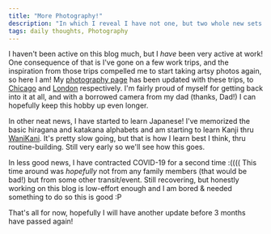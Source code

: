 ```yaml
---
title: "More Photography!"
description: "In which I reveal I have not one, but two whole new sets of photos available for display now, on this very website."
tags: daily thoughts, Photography
---
```


I haven't been active on this blog much, but I _have_ been very active at work! One consequence of that is I've gone on a few work trips, and the inspiration from those trips compelled me to start taking artsy photos again, so here I am! My [photography page](/photography.html) has been updated with these trips, to [Chicago](/photography/2024-05-chicago.html) and [London](/photography/2024-06-london.html) respectively. I'm fairly proud of myself for getting back into it at all, and with a borrowed camera from my dad (thanks, Dad!) I can hopefully keep this hobby up even longer.

In other neat news, I have started to learn Japanese! I've memorized the basic hiragana and katakana alphabets and am starting to learn Kanji thru [WaniKani](https://www.wanikani.com/). It's pretty slow going, but that is how I learn best I think, thru routine-building. Still very early so we'll see how this goes.

In less good news, I have contracted COVID-19 for a second time :(((( This time around was _hopefully_ not from any family members (that would be bad!) but from some other transit/event. Still recovering, but honestly working on this blog is low-effort enough and I am bored & needed something to do so this is good :P

That's all for now, hopefully I will have another update before 3 months have passed again!
